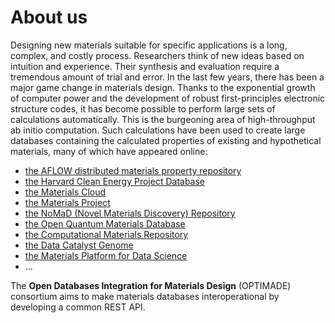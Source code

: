 # About us

Designing new materials suitable for specific applications is a long,
complex, and costly process. Researchers think of new ideas based on
intuition and experience. Their synthesis and evaluation require a
tremendous amount of trial and error. In the last few years, there has
been a major game change in materials design. Thanks to the exponential
growth of computer power and the development of robust first-principles
electronic structure codes, it has become possible to perform large sets
of calculations automatically. This is the burgeoning area of
high-throughput ab initio computation. Such calculations have been used
to create large databases containing the calculated properties of
existing and hypothetical materials, many of which have appeared online:

- [the AFLOW distributed materials property repository](http://aflowlib.org/)
- [the Harvard Clean Energy Project Database](http://molecularspace.org/)
- [the Materials Cloud](http://materialscloud.org/)
- [the Materials Project](http://materialsproject.org/)
- [the NoMaD (Novel Materials Discovery) Repository](http://nomad-repository.eu/)
- [the Open Quantum Materials Database](http://oqmd.org/)
- [the Computational Materials Repository](http://cmr.fysik.dtu.dk/)
- [the Data Catalyst Genome](http://suncat.stanford.edu/)
- [the Materials Platform for Data Science](http://mpds.io/)
- ...

The **Open Databases Integration for Materials Design** (OPTIMADE) consortium
aims to make materials databases interoperational by developing a common REST API.

